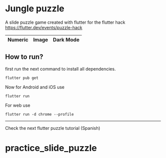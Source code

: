 # Jungle puzzle

A slide puzzle game created with flutter for the flutter hack https://flutter.dev/events/puzzle-hack


| Numeric | Image          | Dark Mode |
|--------|----------------|----|


## How to run?

first run the next command to install all dependencies.
```shell
flutter pub get
```

Now for Android and iOS use
```shell
flutter run
```

For web use
```shell
flutter run -d chrome --profile    
```




---
Check the next flutter puzzle tutorial (Spanish)

# practice_slide_puzzle
